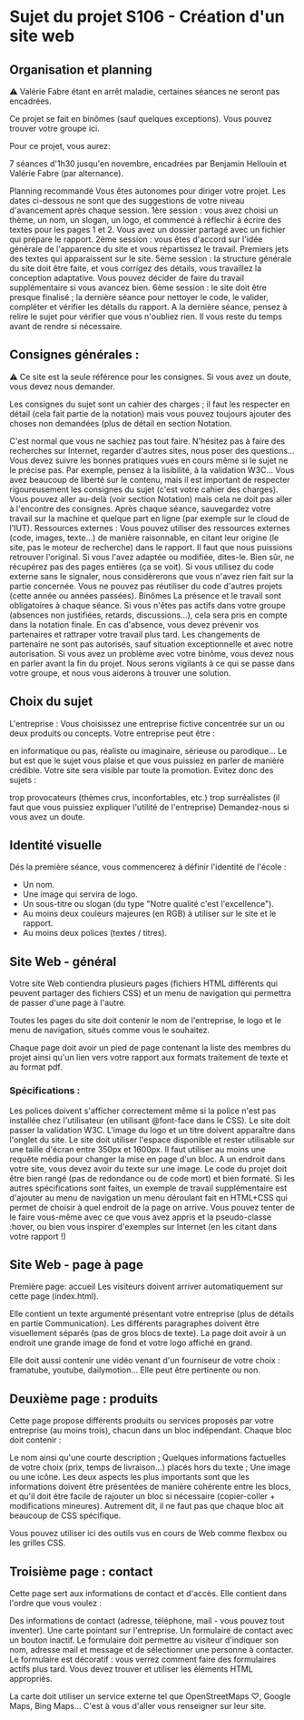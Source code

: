 # Sujet du projet S106 - Création d'un site web


## Organisation et planning

⚠ Valérie Fabre étant en arrêt maladie, certaines séances ne seront pas encadrées.

Ce projet se fait en binômes (sauf quelques exceptions). Vous pouvez trouver votre groupe ici.

Pour ce projet, vous aurez:

7 séances d'1h30 jusqu'en novembre, encadrées par Benjamin Hellouin et Valérie Fabre (par alternance).

Planning recommandé
Vous êtes autonomes pour diriger votre projet. Les dates ci-dessous ne sont que des suggestions de votre niveau d'avancement après chaque session.
1ère session : vous avez choisi un thème, un nom, un slogan, un logo, et commencé à réflechir à écrire des textes pour les pages 1 et 2. Vous avez un dossier partagé avec un fichier qui prépare le rapport.
2ème session : vous êtes d'accord sur l'idée générale de l'apparence du site et vous répartissez le travail. Premiers jets des textes qui apparaissent sur le site.
5ème session : la structure générale du site doit être faite, et vous corrigez des détails, vous travaillez la conception adaptative. Vous pouvez décider de faire du travail supplémentaire si vous avancez bien.
6ème session : le site doit être presque finalisé ; la dernière séance pour nettoyer le code, le valider, compléter et vérifier les détails du rapport.
A la dernière séance, pensez à relire le sujet pour vérifier que vous n'oubliez rien. Il vous reste du temps avant de rendre si nécessaire.

## Consignes générales :

⚠ Ce site est la seule référence pour les consignes. Si vous avez un doute, vous devez nous demander.

Les consignes du sujet sont un cahier des charges ; il faut les respecter en détail (cela fait partie de la notation) mais vous pouvez toujours ajouter des choses non demandées (plus de détail en section Notation.

C'est normal que vous ne sachiez pas tout faire. N'hésitez pas à faire des recherches sur Internet, regarder d'autres sites, nous poser des questions...
Vous devez suivre les bonnes pratiques vues en cours même si le sujet ne le précise pas. Par exemple, pensez à la lisibilité, à la validation W3C...
Vous avez beaucoup de liberté sur le contenu, mais il est important de respecter rigoureusement les consignes du sujet (c'est votre cahier des charges). Vous pouvez aller au-delà (voir section Notation) mais cela ne doit pas aller à l'encontre des consignes.
Après chaque séance, sauvegardez votre travail sur la machine et quelque part en ligne (par exemple sur le cloud de l'IUT).
Ressources externes :
Vous pouvez utiliser des ressources externes (code, images, texte...) de manière raisonnable, en citant leur origine (le site, pas le moteur de recherche) dans le rapport. Il faut que nous puissions retrouver l'original. Si vous l'avez adaptée ou modifiée, dites-le. Bien sûr, ne récupérez pas des pages entières (ça se voit).
Si vous utilisez du code externe sans le signaler, nous considèrerons que vous n'avez rien fait sur la partie concernée.
Vous ne pouvez pas réutiliser du code d'autres projets (cette année ou années passées).
Binômes
La présence et le travail sont obligatoires à chaque séance. Si vous n'êtes pas actifs dans votre groupe (absences non justifiées, retards, discussions...), cela sera pris en compte dans la notation finale. En cas d'absence, vous devez prévenir vos partenaires et rattraper votre travail plus tard.
Les changements de partenaire ne sont pas autorisés, sauf situation exceptionnelle et avec notre autorisation.
Si vous avez un problème avec votre binôme, vous devez nous en parler avant la fin du projet. Nous serons vigilants à ce qui se passe dans votre groupe, et nous vous aiderons à trouver une solution.

## Choix du sujet

L'entreprise :
Vous choisissez une entreprise fictive concentrée sur un ou deux produits ou concepts. Votre entreprise peut être :

en informatique ou pas,
réaliste ou imaginaire,
sérieuse ou parodique...
Le but est que le sujet vous plaise et que vous puissiez en parler de manière crédible. Votre site sera visible par toute la promotion. Evitez donc des sujets :

trop provocateurs (thèmes crus, inconfortables, etc.)
trop surréalistes (il faut que vous puissiez expliquer l'utilité de l'entreprise)
Demandez-nous si vous avez un doute.

## Identité visuelle

Dés la première séance, vous commencerez à définir l'identité de l'école :

- Un nom.
- Une image qui servira de logo.
- Un sous-titre ou slogan (du type "Notre qualité c'est l'excellence").
- Au moins deux couleurs majeures (en RGB) à utiliser sur le site et le rapport.
- Au moins deux polices (textes / titres).

## Site Web - général

Votre site Web contiendra plusieurs pages (fichiers HTML différents qui peuvent partager des fichiers CSS) et un menu de navigation qui permettra de passer d'une page à l'autre.

Toutes les pages du site doit contenir le nom de l'entreprise, le logo et le menu de navigation, situés comme vous le souhaitez.

Chaque page doit avoir un pied de page contenant la liste des membres du projet ainsi qu'un lien vers votre rapport aux formats traitement de texte et au format pdf.

### Spécifications :
Les polices doivent s'afficher correctement même si la police n'est pas installée chez l'utilisateur (en utilisant @font-face dans le CSS).
Le site doit passer la validation W3C.
L'image du logo et un titre doivent apparaître dans l'onglet du site.
Le site doit utiliser l'espace disponible et rester utilisable sur une taille d'écran entre 350px et 1600px. Il faut utiliser au moins une requête média pour changer la mise en page d'un bloc.
A un endroit dans votre site, vous devez avoir du texte sur une image.
Le code du projet doit être bien rangé (pas de redondance ou de code mort) et bien formaté.
Si les autres spécifications sont faites, un exemple de travail supplémentaire est d'ajouter au menu de navigation un menu déroulant fait en HTML+CSS qui permet de choisir à quel endroit de la page on arrive. Vous pouvez tenter de le faire vous-même avec ce que vous avez appris et la pseudo-classe :hover, ou bien vous inspirer d'exemples sur Internet (en les citant dans votre rapport !)

## Site Web - page à page
Première page: accueil
Les visiteurs doivent arriver automatiquement sur cette page (index.html).

Elle contient un texte argumenté présentant votre entreprise (plus de détails en partie Communication). Les différents paragraphes doivent être visuellement séparés (pas de gros blocs de texte). La page doit avoir à un endroit une grande image de fond et votre logo affiché en grand.

Elle doit aussi contenir une vidéo venant d'un fourniseur de votre choix : framatube, youtube, dailymotion... Elle peut être pertinente ou non.

## Deuxième page : produits
Cette page propose différents produits ou services proposés par votre entreprise (au moins trois), chacun dans un bloc indépendant. Chaque bloc doit contenir :

Le nom ainsi qu'une courte description ;
Quelques informations factuelles de votre choix (prix, temps de livraison...) placés hors du texte ;
Une image ou une icône.
Les deux aspects les plus importants sont que les informations doivent être présentées de manière cohérente entre les blocs, et qu'il doit être facile de rajouter un bloc si nécessaire (copier-coller + modifications mineures). Autrement dit, il ne faut pas que chaque bloc ait beaucoup de CSS spécifique.

Vous pouvez utiliser ici des outils vus en cours de Web comme flexbox ou les grilles CSS.

## Troisième page : contact
Cette page sert aux informations de contact et d'accès. Elle contient dans l'ordre que vous voulez :

Des informations de contact (adresse, téléphone, mail - vous pouvez tout inventer).
Une carte pointant sur l'entreprise.
Un formulaire de contact avec un bouton inactif.
Le formulaire doit permettre au visiteur d'indiquer son nom, adresse mail et message et de sélectionner une personne à contacter. Le formulaire est décoratif : vous verrez comment faire des formulaires actifs plus tard. Vous devez trouver et utiliser les éléments HTML appropriés.

La carte doit utiliser un service externe tel que OpenStreetMaps ♡, Google Maps, Bing Maps... C'est à vous d'aller vous renseigner sur leur site.
